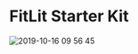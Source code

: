 # FitLit Starter Kit

![2019-10-16 09 56 45](https://user-images.githubusercontent.com/50148342/66937179-3d415680-effc-11e9-805c-aab84918d875.gif)
